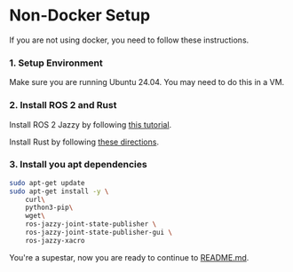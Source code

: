 # Non-Docker Setup
If you are not using docker, you need to follow these instructions.

### 1. Setup Environment
Make sure you are running Ubuntu 24.04. You may need to do this in a VM.

### 2. Install ROS 2 and Rust
Install ROS 2 Jazzy by following [this tutorial](https://docs.ros.org/en/jazzy/Installation.html).

Install Rust by following [these directions](https://doc.rust-lang.org/cargo/getting-started/installation.html).

### 3. Install you apt dependencies
```bash
sudo apt-get update 
sudo apt-get install -y \
    curl\
    python3-pip\
    wget\
    ros-jazzy-joint-state-publisher \
    ros-jazzy-joint-state-publisher-gui \
    ros-jazzy-xacro
```

You're a supestar, now you are ready to continue to [README.md](/README.md).